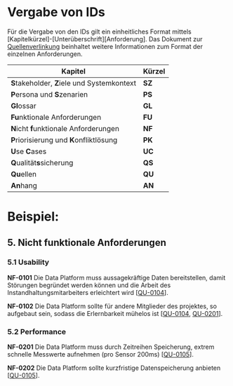 # Vergabe von IDs
Für die Vergabe von den IDs gilt ein einheitliches Format mittels [Kapitelkürzel]-[Unterüberschrift][Anforderung]. Das Dokument zur [Quellenverlinkung](https://github.com/pschm/am-lastenheft-ss20/blob/master/muster/quellen-verlinkung.md) beinhaltet weitere Informationen zum Format der einzelnen Anforderungen.

| Kapitel | Kürzel |
|--------|--------|
| **S**takeholder, **Z**iele und Systemkontext|**SZ** |
|**P**ersona und **S**zenarien |  **PS**
| **Gl**ossar | **GL**
|**Fu**nktionale Anforderungen | **FU**
|**N**icht **f**unktionale Anforderungen|  **NF**
|**P**riorisierung und **K**onfliktlösung | **PK**
| **U**se **C**ases |  **UC**
|**Q**ualität**s**sicherung | **QS**
|**Qu**ellen |  **QU**
|**An**hang |  **AN**

# Beispiel:
## 5. Nicht funktionale Anforderungen
  ### 5.1 Usability
  
  **NF-0101** Die Data Platform muss aussagekräftige Daten bereitstellen, damit Störungen begründet werden können und die Arbeit des Instandhaltungsmitarbeiters erleichtert wird [[QU-0104](../lastenheft/09.-quellen.md#QU-0104)].
  

**NF-0102** Die Data Platform sollte für andere Mitglieder des projektes, so aufgebaut sein, sodass die Erlernbarkeit mühelos ist [[QU-0104](../lastenheft/09.-quellen.md#QU-0104), [QU-0201](../lastenheft/09.-quellen.md#QU-0201)].


### 5.2 Performance 
**NF-0201** Die Data Platform muss durch Zeitreihen Speicherung, extrem schnelle Messwerte aufnehmen (pro Sensor 200ms) [[QU-0105](../lastenheft/09.-quellen.md#QU-0105)].

**NF-0202** Die Data Platform sollte kurzfristige Datenspeicherung anbieten [[QU-0105](../lastenheft/09.-quellen.md#QU-0105)].
